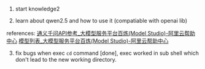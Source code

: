 1. start knowledge2

2. learn about qwen2.5 and how to use it (compatiable with openai lib)

references:
[通义千问API参考\_大模型服务平台百炼(Model Studio)-阿里云帮助中心](https://help.aliyun.com/zh/model-studio/developer-reference/use-qwen-by-calling-api)
[模型列表\_大模型服务平台百炼(Model Studio)-阿里云帮助中心](https://help.aliyun.com/zh/model-studio/getting-started/models?spm=a2c4g.11186623.0.i2#ced16cb6cdfsy)

3. fix bugs when exec `cd` command [done], exec worked in sub shell which don't lead to the new working directory.
